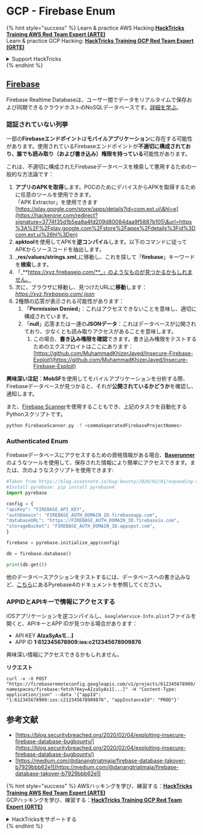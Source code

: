 # GCP - Firebase Enum

{% hint style="success" %}
Learn & practice AWS Hacking:<img src="../../../.gitbook/assets/image (1) (1) (1).png" alt="" data-size="line">[**HackTricks Training AWS Red Team Expert (ARTE)**](https://training.hacktricks.xyz/courses/arte)<img src="../../../.gitbook/assets/image (1) (1) (1).png" alt="" data-size="line">\
Learn & practice GCP Hacking: <img src="../../../.gitbook/assets/image (2).png" alt="" data-size="line">[**HackTricks Training GCP Red Team Expert (GRTE)**<img src="../../../.gitbook/assets/image (2).png" alt="" data-size="line">](https://training.hacktricks.xyz/courses/grte)

<details>

<summary>Support HackTricks</summary>

* Check the [**subscription plans**](https://github.com/sponsors/carlospolop)!
* **Join the** 💬 [**Discord group**](https://discord.gg/hRep4RUj7f) or the [**telegram group**](https://t.me/peass) or **follow** us on **Twitter** 🐦 [**@hacktricks\_live**](https://twitter.com/hacktricks_live)**.**
* **Share hacking tricks by submitting PRs to the** [**HackTricks**](https://github.com/carlospolop/hacktricks) and [**HackTricks Cloud**](https://github.com/carlospolop/hacktricks-cloud) github repos.

</details>
{% endhint %}

## [Firebase](https://cloud.google.com/sdk/gcloud/reference/firebase/)

Firebase Realtime Databaseは、ユーザー間でデータをリアルタイムで保存および同期できるクラウドホストのNoSQLデータベースです。[詳細を学ぶ](https://firebase.google.com/products/realtime-database/)。

### 認証されていない列挙

一部の**Firebaseエンドポイント**は**モバイルアプリケーション**に存在する可能性があります。使用されているFirebaseエンドポイントが**不適切に構成されており、誰でも読み取り（および書き込み）権限を持っている**可能性があります。

これは、不適切に構成されたFirebaseデータベースを検索して悪用するための一般的な方法論です：

1. **アプリのAPKを取得**します。POCのためにデバイスからAPKを取得するために任意のツールを使用できます。\
「APK Extractor」を使用できます [https://play.google.com/store/apps/details?id=com.ext.ui\&hl=e](https://hackerone.com/redirect?signature=3774f35d1b5ea8a4fd209d80084daa9f5887b105\&url=https%3A%2F%2Fplay.google.com%2Fstore%2Fapps%2Fdetails%3Fid%3Dcom.ext.ui%26hl%3Den)
2. **apktool**を使用してAPKを**逆コンパイル**します。以下のコマンドに従ってAPKからソースコードを抽出します。
3. _**res/values/strings.xml**_に移動し、これを探して「**firebase**」キーワードを**検索**します。
4. 「_**https://xyz.firebaseio.com/**_」のようなものが見つかるかもしれません。
5. 次に、ブラウザに移動し、見つけたURLに**移動**します：_https://xyz.firebaseio.com/.json_
6. 2種類の応答が表示される可能性があります：
   1. 「**Permission Denied**」：これはアクセスできないことを意味し、適切に構成されています。
   2. 「**null**」応答または一連の**JSONデータ**：これはデータベースが公開されており、少なくとも読み取りアクセスがあることを意味します。
      1. この場合、**書き込み権限を確認**できます。書き込み権限をテストするためのエクスプロイトはここにあります：[https://github.com/MuhammadKhizerJaved/Insecure-Firebase-Exploit](https://github.com/MuhammadKhizerJaved/Insecure-Firebase-Exploit)

**興味深い注記**：**MobSF**を使用してモバイルアプリケーションを分析する際、Firebaseデータベースが見つかると、それが**公開されているかどうか**を確認し、通知します。

また、[Firebase Scanner](https://github.com/shivsahni/FireBaseScanner)を使用することもでき、上記のタスクを自動化するPythonスクリプトです。
```bash
python FirebaseScanner.py -f <commaSeperatedFirebaseProjectNames>
```
### Authenticated Enum

Firebaseデータベースにアクセスするための資格情報がある場合、[**Baserunner**](https://github.com/iosiro/baserunner)のようなツールを使用して、保存された情報により簡単にアクセスできます。または、次のようなスクリプトを使用できます:
```python
#Taken from https://blog.assetnote.io/bug-bounty/2020/02/01/expanding-attack-surface-react-native/
#Install pyrebase: pip install pyrebase4
import pyrebase

config = {
"apiKey": "FIREBASE_API_KEY",
"authDomain": "FIREBASE_AUTH_DOMAIN_ID.firebaseapp.com",
"databaseURL": "https://FIREBASE_AUTH_DOMAIN_ID.firebaseio.com",
"storageBucket": "FIREBASE_AUTH_DOMAIN_ID.appspot.com",
}

firebase = pyrebase.initialize_app(config)

db = firebase.database()

print(db.get())
```
他のデータベースアクションをテストするには、データベースへの書き込みなど、[こちら](https://github.com/nhorvath/Pyrebase4)にあるPyrebase4のドキュメントを参照してください。

### APPIDとAPIキーで情報にアクセスする <a href="#access-info-with-appid-and-api-key" id="access-info-with-appid-and-api-key"></a>

iOSアプリケーションを逆コンパイルし、`GoogleService-Info.plist`ファイルを開くと、APIキーとAPP IDが見つかる場合があります：

* API KEY **AIzaSyAs1\[...]**
* APP ID **1:612345678909:ios:c212345678909876**

興味深い情報にアクセスできるかもしれません。

**リクエスト**

`curl -v -X POST "https://firebaseremoteconfig.googleapis.com/v1/projects/612345678909/namespaces/firebase:fetch?key=AIzaSyAs1[...]" -H "Content-Type: application/json" --data '{"appId": "1:612345678909:ios:c212345678909876", "appInstanceId": "PROD"}'`

## 参考文献 <a href="#references" id="references"></a>

* ​[https://blog.securitybreached.org/2020/02/04/exploiting-insecure-firebase-database-bugbounty/](https://blog.securitybreached.org/2020/02/04/exploiting-insecure-firebase-database-bugbounty/)​
* ​[https://medium.com/@danangtriatmaja/firebase-database-takover-b7929bbb62e1](https://medium.com/@danangtriatmaja/firebase-database-takover-b7929bbb62e1)​

{% hint style="success" %}
AWSハッキングを学び、練習する：<img src="../../../.gitbook/assets/image (1) (1) (1).png" alt="" data-size="line">[**HackTricks Training AWS Red Team Expert (ARTE)**](https://training.hacktricks.xyz/courses/arte)<img src="../../../.gitbook/assets/image (1) (1) (1).png" alt="" data-size="line">\
GCPハッキングを学び、練習する：<img src="../../../.gitbook/assets/image (2).png" alt="" data-size="line">[**HackTricks Training GCP Red Team Expert (GRTE)**<img src="../../../.gitbook/assets/image (2).png" alt="" data-size="line">](https://training.hacktricks.xyz/courses/grte)

<details>

<summary>HackTricksをサポートする</summary>

* [**サブスクリプションプラン**](https://github.com/sponsors/carlospolop)を確認してください！
* **💬 [**Discordグループ**](https://discord.gg/hRep4RUj7f)または[**Telegramグループ**](https://t.me/peass)に参加するか、**Twitter** 🐦 [**@hacktricks\_live**](https://twitter.com/hacktricks_live)**をフォローしてください。**
* **[**HackTricks**](https://github.com/carlospolop/hacktricks)および[**HackTricks Cloud**](https://github.com/carlospolop/hacktricks-cloud)のGitHubリポジトリにPRを提出してハッキングトリックを共有してください。**

</details>
{% endhint %}

